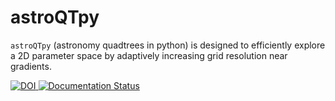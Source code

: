 # astroQTpy

`astroQTpy` (astronomy quadtrees in python) is designed to efficiently explore a 2D parameter space by adaptively increasing grid resolution near gradients.



<a href="https://zenodo.org/badge/latestdoi/666798611">
    <img src="https://zenodo.org/badge/666798611.svg" alt="DOI">
</a>

<a href='https://astroqtpy.readthedocs.io/en/latest/?badge=latest' >
    <img src='https://readthedocs.org/projects/astroqtpy/badge/?version=latest' alt='Documentation Status' />
</a>

